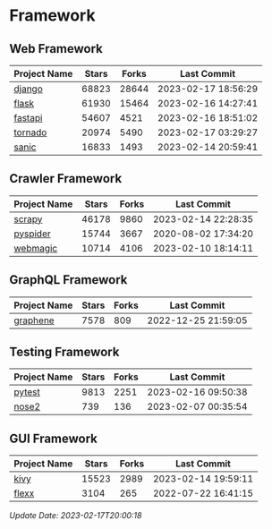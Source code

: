 # Framework

## Web Framework
| Project Name | Stars | Forks | Last Commit |
| ------------ | ----- | ----- | ----------- |
| [django](https://github.com/django/django) | 68823 | 28644 | 2023-02-17 18:56:29 |
| [flask](https://github.com/pallets/flask) | 61930 | 15464 | 2023-02-16 14:27:41 |
| [fastapi](https://github.com/tiangolo/fastapi) | 54607 | 4521 | 2023-02-16 18:51:02 |
| [tornado](https://github.com/tornadoweb/tornado) | 20974 | 5490 | 2023-02-17 03:29:27 |
| [sanic](https://github.com/sanic-org/sanic) | 16833 | 1493 | 2023-02-14 20:59:41 |

## Crawler Framework
| Project Name | Stars | Forks | Last Commit |
| ------------ | ----- | ----- | ----------- |
| [scrapy](https://github.com/scrapy/scrapy) | 46178 | 9860 | 2023-02-14 22:28:35 |
| [pyspider](https://github.com/binux/pyspider) | 15744 | 3667 | 2020-08-02 17:34:20 |
| [webmagic](https://github.com/code4craft/webmagic) | 10714 | 4106 | 2023-02-10 18:14:11 |

## GraphQL Framework
| Project Name | Stars | Forks | Last Commit |
| ------------ | ----- | ----- | ----------- |
| [graphene](https://github.com/graphql-python/graphene) | 7578 | 809 | 2022-12-25 21:59:05 |

## Testing Framework
| Project Name | Stars | Forks | Last Commit |
| ------------ | ----- | ----- | ----------- |
| [pytest](https://github.com/pytest-dev/pytest) | 9813 | 2251 | 2023-02-16 09:50:38 |
| [nose2](https://github.com/nose-devs/nose2) | 739 | 136 | 2023-02-07 00:35:54 |

## GUI Framework
| Project Name | Stars | Forks | Last Commit |
| ------------ | ----- | ----- | ----------- |
| [kivy](https://github.com/kivy/kivy) | 15523 | 2989 | 2023-02-14 19:59:11 |
| [flexx](https://github.com/flexxui/flexx) | 3104 | 265 | 2022-07-22 16:41:15 |

*Update Date: 2023-02-17T20:00:18*